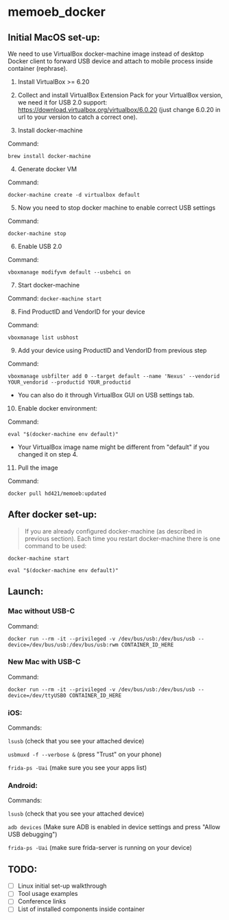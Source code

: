 # memoeb_docker

## Initial MacOS set-up:
We need to use VirtualBox docker-machine image instead of desktop Docker client to forward USB device and attach to mobile process inside container (rephrase).

1. Install VirtualBox >= 6.20

2. Collect and install VirtualBox Extension Pack for your VirtualBox version, we need it for USB 2.0 support: https://download.virtualbox.org/virtualbox/6.0.20 (just change 6.0.20 in url to your version to catch a correct one).

3. Install docker-machine

  Command: 
  
  `brew install docker-machine`

4. Generate docker VM

  Command:
  
  `docker-machine create -d virtualbox default`

5. Now you need to stop docker machine to enable correct USB settings

  Command:
  
  `docker-machine stop`

6. Enable USB 2.0

Command:

`vboxmanage modifyvm default --usbehci on`

7. Start docker-machine

Command: `docker-machine start`

8. Find ProductID and VendorID for your device

Command:

`vboxmanage list usbhost`

9. Add your device using ProductID and VendorID from previous step

Command:

`vboxmanage usbfilter add 0 --target default --name 'Nexus' --vendorid YOUR_vendorid --productid YOUR_productid`

- You can also do it through VirtualBox GUI on USB settings tab.

10. Enable docker environment:

Command:

`eval "$(docker-machine env default)"`

- Your VirtualBox image name might be different from "default" if you changed it on step 4.

11. Pull the image

Command:

`docker pull hd421/memoeb:updated`

## After docker set-up:

> If you are already configured docker-machine (as described in previous section). Each time you restart docker-machine there is one command to be used:

`docker-machine start`

`eval "$(docker-machine env default)"`

## Launch:

### Mac without USB-C
Command:

`docker run --rm -it --privileged -v /dev/bus/usb:/dev/bus/usb --device=/dev/bus/usb:/dev/bus/usb:rwm CONTAINER_ID_HERE`

### New Mac with USB-C

Command: 

`docker run --rm -it --privileged -v /dev/bus/usb:/dev/bus/usb --device=/dev/ttyUSB0 CONTAINER_ID_HERE`

### iOS:

Commands:

`lsusb` (check that you see your attached device)

`usbmuxd -f --verbose &` (press "Trust" on your phone)

`frida-ps -Uai` (make sure you see your apps list)

### Android:

Commands:

`lsusb` (check that you see your attached device)

`adb devices` (Make sure ADB is enabled in device settings and press "Allow USB debugging")

`frida-ps -Uai` (make sure frida-server is running on your device)

## TODO:

- [ ] Linux initial set-up walkthrough
- [ ] Tool usage examples
- [ ] Conference links
- [ ] List of installed components inside container
